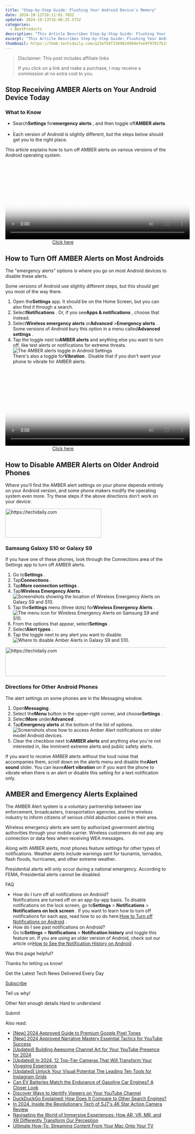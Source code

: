 ```yaml
---
title: "Step-by-Step Guide: Flushing Your Android Device's Memory"
date: 2024-10-12T16:11:01.705Z
updated: 2024-10-13T16:08:25.575Z
categories:
  - BestProducts
description: "This Article Describes Step-by-Step Guide: Flushing Your Android Device's Memory"
excerpt: "This Article Describes Step-by-Step Guide: Flushing Your Android Device's Memory"
thumbnail: https://thmb.techidaily.com/a23ef58f3369824904efee9f97817b15b093c9dc4ea1ce81d7226560e11dda64.jpg
---
```


>  Disclaimer: This post includes affiliate links
>
>  If you click on a link and make a purchase, I may receive a commission at no extra cost to you.
>

## Stop Receiving AMBER Alerts on Your Android Device Today
### What to Know

* Search**Settings** for**emergency alerts** , and then toggle off**AMBER alerts** .
* Each version of Android is slightly different, but the steps below should get you to the right place.

 This article explains how to turn off AMBER alerts on various versions of the Android operating system.  

<!-- affiliate ads begin -->
<span id="1982508">
					<video width="576" height="240" style="cursor:pointer"
           poster="//a.impactradius-go.com/display-clicktoplayimage/1982508.png"
           onclick="if(!this.playClicked){this.play();this.setAttribute('controls',true);this.playClicked=true;}">
	   <source src="//a.impactradius-go.com/display-ad/22993-1982508">
	   <img src="//a.impactradius-go.com/display-clicktoplayimage/1982508.png" style="border: none; height: 100%; width: 100%; object-fit: contain">
	</video>
	<div style="width:360px;text-align:center"><a href="javascript:window.open(decodeURIComponent('https%3A%2F%2Fhomestyler.sjv.io%2Fc%2F5597632%2F1982508%2F22993'), '_blank');void(0);">Click here</a></div>
</span>
<img height="0" width="0" src="https://imp.pxf.io/i/5597632/1982508/22993" style="position:absolute;visibility:hidden;" border="0" />
<!-- affiliate ads end -->

## How to Turn Off AMBER Alerts on Most Androids

 The "emergency alerts" options is where you go on most Android devices to disable these alerts.

 Some versions of Android use slightly different steps, but this should get you most of the way there.

1. Open the**Settings** app. It should be on the Home Screen, but you can also find it through a search.
2. Select**Notifications** . Or, if you see**Apps & notifications** , choose that instead.
3. Select**Wireless emergency alerts** or**Advanced** \>**Emergency alerts** .  
 Some versions of Android bury this option in a menu called**Advanced settings** .
4. Tap the toggle next to**AMBER alerts** and anything else you want to turn off, like test alerts or notifications for extreme threats.  
![The AMBER alerts toggle in Android Settings](https://www.lifewire.com/thmb/VdMK8CpGgsIxaUCa5fK8SNeXq8g=/1500x0/filters:no_upscale():max_bytes(150000):strip_icc():format(webp)/amber-alerts-android-4162530d8b1a4de19d5fbc3cef4f9614.png)  
 There's also a toggle for**Vibration** . Disable that if you don't want your phone to vibrate for AMBER alerts.

<!-- affiliate ads begin -->
<span id="1983551">
					<video width="576" height="240" style="cursor:pointer"
           poster="//a.impactradius-go.com/display-clicktoplayimage/1983551.png"
           onclick="if(!this.playClicked){this.play();this.setAttribute('controls',true);this.playClicked=true;}">
	   <source src="//a.impactradius-go.com/display-ad/22993-1983551">
	   <img src="//a.impactradius-go.com/display-clicktoplayimage/1983551.png" style="border: none; height: 100%; width: 100%; object-fit: contain">
	</video>
	<div style="width:360px;text-align:center"><a href="javascript:window.open(decodeURIComponent('https%3A%2F%2Fhomestyler.sjv.io%2Fc%2F5597632%2F1983551%2F22993'), '_blank');void(0);">Click here</a></div>
</span>
<img height="0" width="0" src="https://imp.pxf.io/i/5597632/1983551/22993" style="position:absolute;visibility:hidden;" border="0" />
<!-- affiliate ads end -->

## How to Disable AMBER Alerts on Older Android Phones

 Where you'll find the AMBER alert settings on your phone depends entirely on your Android version, and some phone makers modify the operating system even more. Try these steps if the above directions don't work on your device:

<!-- affiliate ads begin -->
<a href="https://aligracehair.sjv.io/c/5597632/1880972/19272" target="_top" id="1880972">
  <img src="//a.impactradius-go.com/display-ad/19272-1880972" border="0" alt="https://techidaily.com" width="300" height="90"/>
</a>
<img height="0" width="0" src="https://aligracehair.sjv.io/i/5597632/1880972/19272" style="position:absolute;visibility:hidden;" border="0" />
<!-- affiliate ads end -->

### Samsung Galaxy S10 or Galaxy S9

 If you have one of these phones, look through the Connections area of the Settings app to turn off AMBER alerts.  

1. Go to**Settings** .
2. Tap**Connections** .
3. Tap**More connection settings** .
4. Tap**Wireless Emergency Alerts** .  
![Screenshots showing the location of Wireless Emergency Alerts on Galaxy S9 and S10.](https://www.lifewire.com/thmb/xqb7ohcTiPKHSPNJuEdh2522tBo=/1500x0/filters:no_upscale():max_bytes(150000):strip_icc():format(webp)/002a_Amber_Alert-c2813db398aa4354bfcabc28d9b5de0d.jpg)
5. Tap the**Settings** menu (three dots) for**Wireless Emergency Alerts** .  
![The menu icon for Wireless Emergency Alerts on Samsung S9 and S10.](https://www.lifewire.com/thmb/J6I5ImobfQn9WnSdLZsPULHngqk=/1500x0/filters:no_upscale():max_bytes(150000):strip_icc():format(webp)/003a_Amber_Alerts-2b888448aaa4450a9a7700362db7babd.jpg)
6. From the options that appear, select**Settings** .
7. Select**Alert types** .
8. Tap the toggle next to any alert you want to disable.  
![Where to disable Amber Alerts in Galaxy S9 and S10.](https://www.lifewire.com/thmb/0qhMlSLm0pnhBIA0drPY5D-janU=/1500x0/filters:no_upscale():max_bytes(150000):strip_icc():format(webp)/004a_Amber_Alerts-9751e7c6b8954b5cbc42552d050fcf92.jpg)

<!-- affiliate ads begin -->
<a href="https://unicoeye.pxf.io/c/5597632/2134498/18498" target="_top" id="2134498">
  <img src="//a.impactradius-go.com/display-ad/18498-2134498" border="0" alt="https://techidaily.com" width="720" height="90"/>
</a>
<img height="0" width="0" src="https://unicoeye.pxf.io/i/5597632/2134498/18498" style="position:absolute;visibility:hidden;" border="0" />
<!-- affiliate ads end -->

### Directions for Other Android Phones

 The alert settings on some phones are in the Messaging window.

1. Open**Messaging** .
2. Select the**Menu** button in the upper-right corner, and choose**Settings** .
3. Select**More** under**Advanced** .
4. Tap**Emergency alerts** at the bottom of the list of options.  
![Screenshots show how to access Amber Alert notifications on older model Android devices.](https://www.lifewire.com/thmb/qYmF76CuNifnEDlOfbTc63wYs54=/1500x0/filters:no_upscale():max_bytes(150000):strip_icc():format(webp)/001a_Amber_Alert-f0470bccc55847a5b611f9246595afd6.jpg)
5. Clear the checkbox next to**AMBER alerts** and anything else you're not interested in, like imminent extreme alerts and public safety alerts.

 If you want to receive AMBER alerts without the loud noise that accompanies them, scroll down on the alerts menu and disable the**Alert sound** slider. You can leave**Alert vibration** on if you want the phone to vibrate when there is an alert or disable this setting for a text notification only.

## AMBER and Emergency Alerts Explained

 The AMBER Alert system is a voluntary partnership between law enforcement, broadcasters, transportation agencies, and the wireless industry to inform citizens of serious child abduction cases in their area.

 Wireless emergency alerts are sent by authorized government alerting authorities through your mobile carrier. Wireless customers do not pay any connection or data fees when receiving WEA messages.

 Along with AMBER alerts, most phones feature settings for other types of notifications. Weather alerts include warnings sent for tsunamis, tornados, flash floods, hurricanes, and other extreme weather.

 Presidential alerts will only occur during a national emergency. According to FEMA, Presidential alerts cannot be disabled.

 FAQ

* How do I turn off all notifications on Android?  
 Notifications are turned off on an app-by-app basis. To disable notifications on the lock screen, go to**Settings** \> **Notifications** \> **Notifications on lock screen** . If you want to learn how to turn off notifications for each app, read how to so do here:[How to Turn off Notifications on Android](https://www.lifewire.com/turn-off-notifications-android-4590190) .
* How do I see past notifications on Android?  
 Go to**Settings** \> **Notifications** \> **Notification history** and toggle this feature on. If you are using an older version of Android, check out our article on[How to See the Notification History on Android](https://www.lifewire.com/see-the-notification-history-on-android-5093657) .

Was this page helpful?

Thanks for letting us know!

 Get the Latest Tech News Delivered Every Day

[Subscribe](https://www.lifewire.com/#)

Tell us why!

 Other  Not enough details  Hard to understand

 Submit

<ins class="adsbygoogle"
     style="display:block"
     data-ad-format="autorelaxed"
     data-ad-client="ca-pub-7571918770474297"
     data-ad-slot="1223367746"></ins>

<ins class="adsbygoogle"
     style="display:block"
     data-ad-client="ca-pub-7571918770474297"
     data-ad-slot="8358498916"
     data-ad-format="auto"
     data-full-width-responsive="true"></ins>

<span class="atpl-alsoreadstyle">Also read:</span>
<div><ul>
<li><a href="https://fox-helps.techidaily.com/new-2024-approved-guide-to-premium-google-pixel-tones/"><u>[New] 2024 Approved Guide to Premium Google Pixel Tones</u></a></li>
<li><a href="https://youtube-web.techidaily.com/024-approved-narrative-mastery-essential-tactics-for-youtube-success/"><u>[New] 2024 Approved Narrative Mastery Essential Tactics for YouTube Success</u></a></li>
<li><a href="https://youtube-blog.techidaily.com/ed-building-awesome-channel-art-for-your-youtube-presence-for-2024/"><u>[Updated] Building Awesome Channel Art for Your YouTube Presence for 2024</u></a></li>
<li><a href="https://facebook-video-share.techidaily.com/updated-in-2024-12-top-tier-cameras-that-will-transform-your-vlogging-experience/"><u>[Updated] In 2024, 12 Top-Tier Cameras That Will Transform Your Vlogging Experience</u></a></li>
<li><a href="https://instagram-clips.techidaily.com/updated-unlock-your-visual-potential-the-leading-ten-tools-for-instagram-grids/"><u>[Updated] Unlock Your Visual Potential The Leading Ten Tools for Instagram Grids</u></a></li>
<li><a href="https://technical-tips.techidaily.com/can-ev-batteries-match-the-endurance-of-gasoline-car-engines-a-closer-look/"><u>Can EV Batteries Match the Endurance of Gasoline Car Engines? A Closer Look</u></a></li>
<li><a href="https://technical-tips.techidaily.com/discover-ways-to-identify-viewers-on-your-youtube-channel/"><u>Discover Ways to Identify Viewers on Your YouTube Channel</u></a></li>
<li><a href="https://technical-tips.techidaily.com/duckduckgo-explained-how-does-it-compare-to-other-search-engines/"><u>DuckDuckGo Explained: How Does It Compare to Other Search Engines?</u></a></li>
<li><a href="https://fox-info.techidaily.com/in-2024-inside-the-revolutionary-tech-of-sj7s-4k-star-action-camera-review/"><u>In 2024, Inside the Revolutionary Tech of SJ7's 4K Star Action Camera Review</u></a></li>
<li><a href="https://technical-tips.techidaily.com/navigating-the-world-of-immersive-experiences-how-ar-vr-mr-and-xr-differently-transform-our-perception/"><u>Navigating the World of Immersive Experiences: How AR, VR, MR, and XR Differently Transform Our Perception</u></a></li>
<li><a href="https://technical-tips.techidaily.com/ultimate-how-to-streaming-content-from-your-mac-onto-your-tv/"><u>Ultimate How-To: Streaming Content From Your Mac Onto Your TV</u></a></li>
</ul></div>


